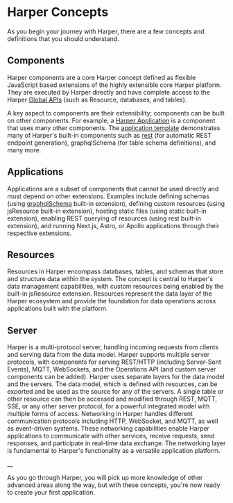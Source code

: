 # Harper Concepts

As you begin your journey with Harper, there are a few concepts and definitions that you should understand.

## Components
Harper components are a core Harper concept defined as flexible JavaScript based extensions of the highly extensible core Harper platform. They are executed by Harper directly and have complete access to the Harper [Global APIs](https://docs.harperdb.io/docs/technical-details/reference/globals) (such as Resource, databases, and tables).

A key aspect to components are their extensibility; components can be built on other components. For example, a [Harper Application](https://docs.harperdb.io/docs/developers/applications) is a component that uses many other components. The [application template](https://github.com/HarperDB/application-template) demonstrates many of Harper's built-in components such as [rest](https://docs.harperdb.io/docs/developers/components/built-in#rest) (for automatic REST endpoint generation), graphqlSchema (for table schema definitions), and many more.

## Applications
Applications are a subset of components that cannot be used directly and must depend on other extensions. Examples include defining schemas (using [graphqlSchema](https://docs.harperdb.io/docs/developers/components/built-in#graphqlschema) built-in extension), defining custom resources (using jsResource built-in extension), hosting static files (using static built-in extension), enabling REST querying of resources (using rest built-in extension), and running Next.js, Astro, or Apollo applications through their respective extensions.

## Resources
Resources in Harper encompass databases, tables, and schemas that store and structure data within the system. The concept is central to Harper's data management capabilities, with custom resources being enabled by the built-in jsResource extension. Resources represent the data layer of the Harper ecosystem and provide the foundation for data operations across applications built with the platform.

## Server
Harper is a  multi-protocol server, handling incoming requests from clients and serving data from the data model. Harper supports multiple server protocols, with components for serving REST/HTTP (including Server-Sent Events), MQTT, WebSockets, and the Operations API (and custom server components can be added). Harper uses separate layers for the data model and the servers. The data model, which is defined with resources, can be exported and be used as the source for any of the servers. A single table or other resource can then be accessed and modified through REST, MQTT, SSE, or any other server protocol, for a powerful integrated model with multiple forms of access.
Networking in Harper handles different communication protocols including HTTP, WebSocket, and MQTT, as well as event-driven systems. These networking capabilities enable Harper applications to communicate with other services, receive requests, send responses, and participate in real-time data exchange. The networking layer is fundamental to Harper's functionality as a versatile application platform.

__

As you go through Harper, you will pick up more knowledge of other advanced areas along the way, but with these concepts, you're now ready to create your first application.